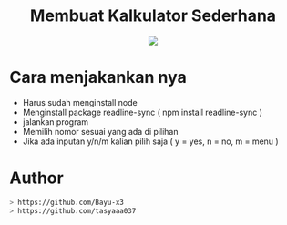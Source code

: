 <h1 align="center">Membuat Kalkulator Sederhana</h1>
<p align="center">
<img src="https://c.top4top.io/p_2526kb8l91.png"/>
</p>

# Cara menjakankan nya
- Harus sudah menginstall node
- Menginstall package readline-sync ( npm install readline-sync )
- jalankan program
- Memilih nomor sesuai yang ada di pilihan
- Jika ada inputan y/n/m kalian pilih saja ( y = yes, n = no, m = menu )

# Author
```bash
> https://github.com/Bayu-x3
> https://github.com/tasyaaa037
```
